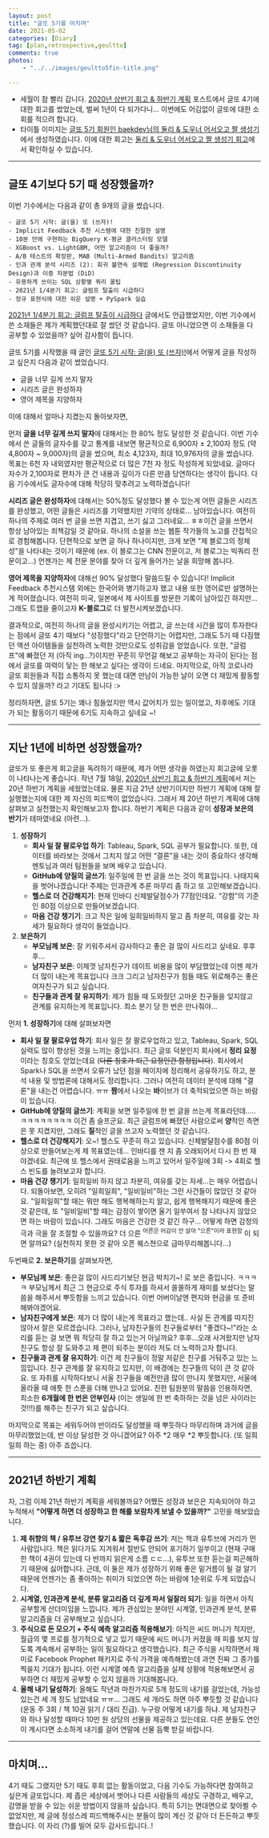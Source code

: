 ```yaml
---
layout: post
title: "글또 5기를 마치며"
date: 2021-05-02
categories: [Diary]
tag: [plan,retrospective,geultto]
comments: true
photos:
    - "../../images/geultto5fin-title.png"

---
```


* 세월이 참 빨리 갑니다. [2020년 상반기 회고 & 하반기 계획](https://assaeunji.github.io/diary/2020-07-18-halfofyear/) 포스트에서 글또 4기에 대한 회고를 썼었는데, 벌써 1년이 다 되가다니... 이번에도 어김없이 글또에 대한 소회를 적으려 합니다.
* 타이틀 이미지는 [글또 5기 회원인 baekdev님의 둘리 & 도우너 어서오고 짤 생성기](https://baek.dev/doolys-welcome/)에서 생성하였습니다. 이에 대한 회고는 [둘리 & 도우너 어서오고 짤 생성기 회고](https://baek.dev/post/33/)에서 확인하실 수 있습니다.

---
## 글또 4기보다 5기 때 성장했을까?

이번 기수에서는 다음과 같이 총 9개의 글을 썼습니다.

```
- 글또 5기 시작: 글(을) 또 (쓰자)!
- Implicit Feedback 추천 시스템에 대한 친절한 설명
- 10분 만에 구현하는 BigQuery K-평균 클러스터링 모델
- XGBoost vs. LightGBM, 어떤 알고리즘이 더 좋을까?
- A/B 테스트의 확장판, MAB (Multi-Armed Bandits) 알고리즘
- 인과 관계 분석 시리즈 (2): 회귀 불연속 설계법 (Regression Discontinuity Design)과 이중 차분법 (DiD)
- 유용하게 쓰이는 SQL 상황별 쿼리 꿀팁
- 2021년 1/4분기 회고: 글럼프 탈출이 시급하다
- 정규 표현식에 대한 쉬운 설명 + PySpark 실습
```

[2021년 1/4분기 회고: 글럼프 탈출이 시급하다](https://assaeunji.github.io/diary/2021-04-03-glump/) 글에서도 언급했었지만, 이번 기수에서 쓴 소재들은 제가 계획했던대로 잘 썼던 것 같습니다. 글또 아니었으면 이 소재들을 다 공부할 수 있었을까? 싶어 감사함이 듭니다.

글또 5기를 시작했을 때 글인 [글또 5기 시작: 글(을) 또 (쓰자)!](https://assaeunji.github.io/diary/2020-11-15-geultto5/)에서 어떻게 글을 작성하고 싶은지 다음과 같이 썼었습니다.

* 글을 너무 길게 쓰지 말자
* 시리즈 글은 완성하자
* 영어 제목을 지양하자

이에 대해서 얼마나 지켰는지 돌아보자면,

먼저 **글을 너무 길게 쓰지 말자**에 대해서는 한 80% 정도 달성한 것 같습니다. 이번 기수에서 쓴 글들의 글자수를 갖고 통계를 내보면 평균적으로 6,900자 $\pm$ 2,100자 정도 (약 4,800자 ~ 9,000자)의 글을 썼으며, 최소 4,123자, 최대 10,976자의 글을 썼습니다. 목표는 6천 자 내외였지만 평균적으로 더 많은 7천 자 정도 작성하게 되었네요. 글마다 자수가 2,100자로 편차가 큰 건 내용과 깊이가 다른 만큼 당연하다는 생각이 듭니다. 다음 기수에서도 글자수에 대해 적당히 맞추려고 노력하겠습니다!

**시리즈 글은 완성하자**에 대해서는 50%정도 달성했다 볼 수 있는게 어떤 글들은 시리즈를 완성했고, 어떤 글들은 시리즈를 기약했지만 기약의 상태로... 남아있습니다. 여전히 하나의 주제로 여러 번 글을 쓰면 지겹고, 쓰기 싫고 그러네요... ㅎㅎ이건 글을 쓰면서 항상 남아있는 죄책감일 것 같아요. 하나의 소설을 쓰는 웹툰 작가들의 노고를 간접적으로 경험해봅니다. 단편적으로 보면 글 하나 하나이지만, 크게 보면 "제 블로그의 정체성"을 나타내는 것이기 때문에 (ex. 이 블로그는 CNN 전문이고, 저 블로그는 빅쿼리 전문이고...) 언젠가는 제 전문 분야를 찾아 더 깊게 들어가는 날을 희망해 봅니다.


**영어 제목을 지양하자**에 대해선 90% 달성했다 말씀드릴 수 있습니다! Implicit Feedback 추천시스템 외에는 한국어와 병기하고자 했고 내용 또한 영어로만 설명하는 게 적어졌습니다. 여전히 미국, 일본에서 제 사이트를 방문한 기록이 남아있긴 하지만... 그래도 트랩을 줄이고자 **K-블로그**로 더 발전시켜보겠습니다.

결과적으로, 여전히 하나의 글을 완성시키기는 어렵고, 글 쓰는데 시간을 많이 투자한다는 점에서 글또 4기 때보다 "성장했다"라고 단언하기는 어렵지만, 그래도 5기 때 다짐했던 액션 아이템들을 실천하려 노력한 것만으로도 성취감을 얻었습니다. 또한, "글럼프"에 빠졌던 저 (아직 ing...?)이지만 꾸준히 무언갈 해보고 공부하는 자극이 된다는 점에서 글또를 여력이 닿는 한 해보고 싶다는 생각이 드네요. 마지막으로, 아직 코로나라 글또 회원들과 직접 소통하지 못 했는데 대면 만남이 가능한 날이 오면 더 재밌게 활동할 수 있지 않을까? 라고 기대도 됩니다 :>

정리하자면, 글또 5기는 꽤나 힘들었지만 역시 값어치가 있는 일이었고, 차후에도 기대가 되는 활동이기 때문에 6기도 지속하고 싶네요 ~!

---
## 지난 1년에 비하면 성장했을까?

글또가 또 좋은게 회고글을 독려하기 때문에, 제가 어떤 생각을 하였는지 회고글에 오롯이 나타나는게 좋습니다. 작년 7월 18일, [2020년 상반기 회고 & 하반기 계획](https://assaeunji.github.io/diary/2020-07-18-halfofyear/)에서 저는 20년 하반기 계획을 세웠었는데요. 물론 지금 21년 상반기이지만 하반기 계획에 대해 잘 실행했는지에 대한 제 자신의 피드백이 없었습니다. 그래서 제 20년 하반기 계획에 대해 살펴보고 실천했는지 확인해보고자 합니다. 하반기 계획은 다음과 같이 **성장과 보은의 반기**가 테마였네요 (아련...).


1. **성장하기**
   * **회사 일 잘 팔로우업 하기**: Tableau, Spark, SQL 공부가 필요합니다. 또한, 데이터를 바라보는 것에서 그치지 않고 어떤 “결론”을 내는 것이 중요하다 생각해 멘토님과 여러 팀원들을 보며 배우고 있습니다.
   * **GitHub에 양질의 글쓰기**: 일주일에 한 번 글을 쓰는 것이 목표입니다. 나태지옥을 벗어나겠습니다! 주제는 인과관계 추론 마무리 좀 하고 또 고민해보겠습니다.
   * **헬스로 더 건강해지기**: 현재 인바디 신체발달점수가 77점인데요. “강함”의 기준인 80점 이상으로 만들어보겠습니다.
   * **마음 건강 챙기기**: 크고 작은 일에 일희일비하지 말고 좀 차분히, 여유를 갖는 자세가 필요하다 생각이 들었습니다.
2. **보은하기**
   * **부모님께 보은**: 잘 키워주셔서 감사하다고 좋은 걸 많이 사드리고 싶네요. 후후후…
   * **남자친구 보은**: 이제껏 남자친구가 데이트 비용을 많이 부담했었는데 이젠 제가 더 많이 내는게 목표입니다 크크 그리고 남자친구가 힘들 때도 위로해주는 좋은 여자친구가 되고 싶습니다.
   * **친구들과 관계 잘 유지하기**: 제가 힘들 때 도와줬던 고마운 친구들을 잊지않고 관계를 유지하는게 목표입니다. 최소 분기 당 한 번은 만나줘야…


먼저 **1. 성장하기**에 대해 살펴보자면
* **회사 일 잘 팔로우업 하기**: 회사 일은 잘 팔로우업하고 있고, Tableau, Spark, SQL 실력도 많이 향상된 것을 느끼는 중입니다. 최근 글또 덕분인지 회사에서 **정리 요정**이라는 칭호도 얻었는데요 (~~다른 칭호가 퇴근 요정인건 함정입니다~~). 회사에서 Spark나 SQL을 쓰면서 오류가 났던 점을 페이지에 정리해서 공유하기도 하고, 분석 내용 및 방법론에 대해서도 정리합니다. 그러나 여전히 데이터 분석에 대해 "결론"을 내는건 어렵습니다. ㅠㅠ **짬**에서 나오는 **바**이브가 더 축적되었으면 하는 바람이 있습니다.
* **GitHub에 양질의 글쓰기**: 계획을 보면 일주일에 한 번 글을 쓰는게 목표라던데.....ㅋㅋㅋㅋㅋㅋㅋㅋ 이건 좀 슬프군요. 최근 글럼프에 빠졌던 사람으로써 **양**적인 측면은 못 지켰지만, 그래도 **질**적인 글을 쓰고자 노력했던 것 같습니다. 
* **헬스로 더 건강해지기**: 오~! 헬스도 꾸준히 하고 있습니다. 신체발달점수를 80점 이상으로 만들어보는게 제 목표였는데... 인바디를 잰 지 좀 오래되어서 다시 한 번 재야겠네요. 최근에 또 헬스에서 권태로움을 느끼고 있어서 일주일에 3회 -> 4회로 헬스 빈도를 늘려보고자 합니다.
* **마음 건강 챙기기**: 일희일비 하지 않고 차분히, 여유를 갖는 자세...는 매우 어렵습니다. 되돌아보면, 오히려 "일희일희", "일비일비"하는 그런 사건들이 많았던 것 같아요. "일희일희"할 때는 뭐만 해도 행복해하는지 알고, 쉽게 행복해지기 때문에 좋은 것 같은데, 또 "일비일비"할 때는 감정이 쌓이면 울기 일쑤여서 참 나타나지 않았으면 하는 바람이 있습니다. 그래도 마음은 건강한 것 같긴 하구... 어떻게 하면 감정의 극과 극을 잘 조절할 수 있을까요? 더 으른 <sup>어른은 어감이 안 살아 "으른"이라 표현함</sup> 이 되면 알까요? (실천하지 못한 것 같아 오픈 퀘스쳔으로 급마무리해봅니다...)

두번째로 **2. 보은하기**를 살펴보자면,
* **부모님께 보은**: 좋은걸 많이 사드리기보단 현금 박치기~! 로 보은 중입니다. ㅋㅋㅋㅋ 부모님께서 최근 그 현금으로 주식 투자를 하셔서 쏠쏠하게 재미를 보셨다는 말씀을 해주셔서 뿌듯함을 느끼고 있습니다. 이번 어버이날엔 편지와 현금을 또 준비해봐야겠어요.
* **남자친구에게 보은**: 제가 더 많이 내는게 목표라고 했는데.. 사실 돈 관계를 따지진 않아서 잘은 모르겠습니다. 그러나, 남자친구들의 친구들로부터 "좋겠다~!"라는 소리를 듣는 걸 보면 뭐 적당히 잘 하고 있는거 아닐까요? 후후...오래 사겨왔지만 남자친구도 항상 잘 도와주고 제 편이 되주는 분이라 저도 더 노력하고자 합니다.
* **친구들과 관계 잘 유지하기**: 이건 제 친구들이 정말 저같은 친구를 거둬주고 있는 느낌입니다. 친구 관계를 잘 유지하고 있지만, 이 배경에는 친구들의 덕이 큰 것 같아요. 또 자취를 시작하다보니 서울 친구들을 예전만큼 많이 만나지 못했지만, 서울에 올라올 때 애틋 한 스푼을 더해 만나고 있어요. 친한 팀원분의 말씀을 인용하자면, 최소한 **6개월에 한 번은 안부인사** (이는 생일에 한 번 축하하는 것을 넘은 사이라는 것!!!)를 해주는 친구가 되고 싶습니다.

마지막으로 목표는 세워두어야 반이라도 달성했을 때 뿌듯하다 마무리하며 과거에 글을 마무리했었는데, 반 이상 달성한 것 아니겠어요? 아주 *2 매우 *2 뿌듯합니다. (또 일희일희 하는 중) 아주 죠씁니다. 

---
## 2021년 하반기 계획

자, 그럼 이제 21년 하반기 계획을 세워볼까요?
어쨌든 성장과 보은은 지속되어야 하고 누적해서 **"어떻게 하면 더 성장하고 한 해를 보람차게 보낼 수 있을까?"** 고민을 해보았습니다.

1. **제 취향의 책 / 유투브 강연 찾기 & 짧은 독후감 쓰기**: 저는 책과 유투브에 거리가 먼 사람입니다. 책은 읽다가도 지겨워서 절반도 안되어 포기하기 일쑤이고 (현재 구매한 책이 4권이 있는데 다 반까지 읽은게 소름 ㄷㄷ...), 유투브 또한 듣는걸 피곤해하기 때문에 싫어합니다. 근데, 이 둘은 제가 성장하기 위해 좋은 밑거름이 될 걸 알기 때문에 언젠가는 좀 좋아하는 취미가 되었으면 하는 바람에 1순위로 두게 되었습니다. 
2. **시계열, 인과관계 분석, 분류 알고리즘 더 깊게 파서 일잘러 되기**: 일을 하면서 아직 공부할게 산더미임을 느낍니다. 제가 관심있는 분야인 시계열, 인과관계 분석, 분류 알고리즘을 더 공부해보고 싶습니다. 
3. **주식으로 돈 모으기 + 주식 예측 알고리즘 적용해보기**: 아직은 씨드 머니가 적지만, 월급의 몇 프로를 정기적으로 넣고 있기 때문에 씨드 머니가 커졌을 때 피를 보지 않도록 계속해서 공부하는 일이 필요하다고 생각했습니다. 최근 주식을 시작하면서 재미로 Facebook Prophet 패키지로 주식 가격을 예측해봤는데 과연 진짜 그 종가를 찍을지 기대가 됩니다. 이런 시계열 예측 알고리즘을 실제 상황에 적용해보면서 공부하면 더 재밌게 공부할 수 있지 않을까 기대해봅니다. 
4. **올해 내기 달성하기**: 올해도 작년과 마찬가지로 5개 정도의 내기를 걸었는데, 가능성 있는건 세 개 정도 남았네요 ㅠㅠ... 그래도 세 개라도 하면 아주 뿌듯할 것 같습니다 (운동 주 3회 / 책 10권 읽기 / 대리 진급). 누구랑 어떻게 내기를 하냐. 제 남자친구와 하나 달성할 때마다 10만 원 상당의 선물을 제공하고 있는데요. 다른 분들도 연인이 계시다면 소소하게 내기를 걸어 연말에 선물 듬뿍 받길 바랍니다.  


---
## 마치며...

4기 때도 그랬지만 5기 때도 후회 없는 활동이었고, 다음 기수도 가능하다면 참여하고 싶은게 글또입니다. 제 좁은 세상에서 벗어나 다른 사람들의 세상도 구경하고, 배우고, 감명을 받을 수 있는 쉬운 방법이지 않을까 싶습니다. 특히 5기는 면대면으로 찾아뵐 수 없었지만, 제 글에 정성스레 피드백해주시는 분들이 많이 계신 것 같아 더 든든하고 뿌듯했습니다. 이 자리 (?)를 빌어 모두 감사드립니다..!


